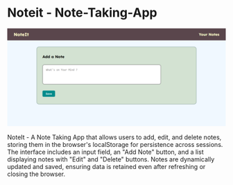 # Noteit - Note-Taking-App

![Design preview for the Note App](Preview.PNG)

NoteIt - A Note Taking App that allows users to add, edit, and delete notes, storing them in the browser's localStorage for persistence across sessions. The interface includes an input field, an "Add Note" button, and a list displaying notes with "Edit" and "Delete" buttons. Notes are dynamically updated and saved, ensuring data is retained even after refreshing or closing the browser.
